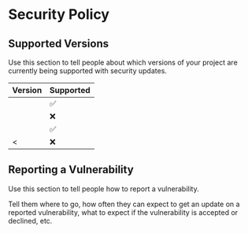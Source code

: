 # Security Policy

## Supported Versions

Use this section to tell people about which versions of your project are
currently being supported with security updates.

| Version              | Supported          |
| -------------------- | ------------------ |
| <version-number>     | :white_check_mark: |
| <version-number>     | :x:                |
|<version-number>      | :white_check_mark: |
| < <version-number>   | :x:                |

## Reporting a Vulnerability

Use this section to tell people how to report a vulnerability.

Tell them where to go, how often they can expect to get an update on a
reported vulnerability, what to expect if the vulnerability is accepted or
declined, etc.
